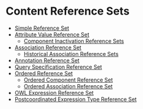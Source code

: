 # Content Reference Sets

* ​[Simple Reference Set](5.2.1.1-simple-reference-set.md)​
* ​[Attribute Value Reference Set](../../../5-reference-set-release-files-specification/5.2-reference-set-types/5.2.1-content-reference-sets/5.2.1.3-attribute-value-reference-set/)​
  * [Component Inactivation Reference Sets](../../../5-reference-set-release-files-specification/5.2-reference-set-types/5.2.1-content-reference-sets/5.2.1.3-attribute-value-reference-set/5.2.1.3-attribute-value-reference-set.md)​
* [Association Reference Set](../../../5-reference-set-release-files-specification/5.2-reference-set-types/5.2.1-content-reference-sets/5.2.1.4-association-reference-set/)​
  * [Historical Association Reference Sets](../../../5-reference-set-release-files-specification/5.2-reference-set-types/5.2.1-content-reference-sets/5.2.1.4-association-reference-set/5.2.5.1-historical-association-reference-sets.md)​
* [Annotation Reference Set](../../../5-reference-set-release-files-specification/5.2-reference-set-types/5.2.1-content-reference-sets/5.2.1.4-association-reference-set/)​
* [Query Specification Reference Set](5.2.1.7-query-specification-reference-set.md)​
* [Ordered Reference Set](../../../5-reference-set-release-files-specification/5.2-reference-set-types/5.2.1-content-reference-sets/5.2.1.8-ordered-reference-set/)​
  * [Ordered Component Reference Set](../../../5-reference-set-release-files-specification/5.2-reference-set-types/5.2.1-content-reference-sets/5.2.1.8-ordered-reference-set/5.2.1.5-ordered-association-reference-set-1.md)​
  * [Ordered Association Reference Set](../../../5-reference-set-release-files-specification/5.2-reference-set-types/5.2.1-content-reference-sets/5.2.1.8-ordered-reference-set/5.2.1.5-ordered-association-reference-set.md)​
* [OWL Expression Reference Set](5.2.1.9-owl-expression-reference-set.md)​
* [Postcoordinated Expression Type Reference Set](5.2.1.10-postcoordinated-expression-type-reference-set.md)
